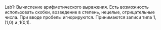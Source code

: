 Lab1:
Вычисление арифметического выражения.
Есть возможность использовать скобки, возведение в степень, нецелые, отрицательные числа.
При вводе пробелы игнорируются.
Принимаются записи типа 1,(1,0) и ,1(0,1).
